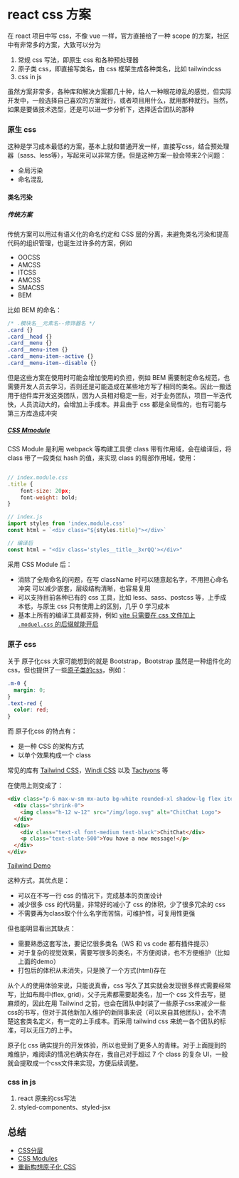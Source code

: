 # react css 方案

在 react 项目中写 css，不像 vue 一样，官方直接给了一种 scope 的方案，社区中有非常多的方案，大致可以分为

1. 常规 css 写法，即原生 css 和各种预处理器
2. 原子类 css，即直接写类名，由 css 框架生成各种类名，比如 tailwindcss
3. css in js

虽然方案非常多，各种库和解决方案都几十种，给人一种眼花缭乱的感觉，但实际开发中，一般选择自己喜欢的方案就行，或者项目用什么，就用那种就行。当然，如果是要做技术选型，还是可以进一步分析下，选择适合团队的那种

### 原生 css

这种是学习成本最低的方案，基本上就和普通开发一样，直接写css，结合预处理器（sass、less等），写起来可以非常方便。但是这种方案一般会带来2个问题：

- 全局污染
- 命名混乱

#### 类名污染

##### 传统方案

传统方案可以用过有语义化的命名约定和 CSS 层的分离，来避免类名污染和提高代码的组织管理，也诞生过许多的方案，例如

- OOCSS
- AMCSS
- ITCSS
- AMCSS
- SMACSS
- BEM

比如 BEM 的命名：

```css
/* .模块名__元素名--修饰器名 */
.card {}
.card__head {}
.card__menu {}
.card__menu-item {}
.card__menu-item--active {}
.card__menu-item--disable {}
```

但是这些方案在使用时可能会增加使用的负担，例如 BEM 需要制定命名规范，也需要开发人员去学习，否则还是可能造成在某些地方写了相同的类名。因此一搬适用于组件库开发这类团队，因为人员相对稳定一些，对于业务团队，项目一半迭代快，人员流动大的，会增加上手成本。并且由于 css 都是全局性的，也有可能与第三方库造成冲突

##### [CSS Mmodule](https://github.com/css-modules/css-modules)

CSS Module 是利用 webpack 等构建工具使 class 带有作用域，会在编译后，将 class 带了一段类似 hash 的值，来实现 class 的局部作用域，使用：

```jsx

// index.module.css
.title {
    font-size: 20px;
    font-weight: bold;
}

// index.js
import styles from 'index.module.css'
const html = `<div class="${styles.title}"></div>`

// 编译后
const html = "<div class='styles__title__3xrQQ'></div>"
```

采用 CSS Module 后：

- 消除了全局命名的问题，在写 className 时可以随意起名字，不用担心命名冲突
  可以减少嵌套，层级结构清晰，也容易复用
- 可以支持目前各种已有的 css 工具，比如 less、sass、postcss 等，上手成本低，与原生 css 只有使用上的区别，几乎 0 学习成本
- 基本上所有的编译工具都支持，例如 [vite 只需要在 css 文件加上 `.moduel.css` 的后缀就能开启](https://vitejs.dev/guide/features.html#css-modules)

### 原子 css

关于 原子化css 大家可能想到的就是 Bootstrap，Bootstrap 虽然是一种组件化的 css，但也提供了一些[原子类的css](https://getbootstrap.com/docs/5.1/utilities/api/#api-explained)，例如：

```css
.m-0 {
  margin: 0;
}
.text-red {
  color: red;
}
```

而 原子化css 的特点有：

- 是一种 CSS 的架构方式
- 以单个效果构成一个 class

常见的库有 [Tailwind CSS](https://tailwindcss.com/)，[Windi CSS](https://cn.windicss.org/) 以及 [Tachyons](https://tachyons.io/) 等

在使用上则变成了：

```html
<div class="p-6 max-w-sm mx-auto bg-white rounded-xl shadow-lg flex items-center space-x-4">
  <div class="shrink-0">
    <img class="h-12 w-12" src="/img/logo.svg" alt="ChitChat Logo">
  </div>
  <div>
    <div class="text-xl font-medium text-black">ChitChat</div>
    <p class="text-slate-500">You have a new message!</p>
  </div>
</div>
```

[Tailwind Demo](https://tailwindcss.com/docs/utility-first)

这种方式，其优点是：

- 可以在不写一行 css 的情况下，完成基本的页面设计
- 减少很多 css 的代码量，非常好的减小了 css 的体积，少了很多冗余的 css
- 不需要再为class取个什么名字而苦恼，可维护性，可复用性更强

但也能明显看出其缺点：

- 需要熟悉这套写法，要记忆很多类名（WS 和 vs code 都有插件提示）
- 对于复杂的视觉效果，需要写很多的类名，不方便阅读，也不方便维护（比如上面的demo）
- 打包后的体积从未消失，只是换了一个方式(html)存在

从个人的使用体验来说，只能说真香，css 写久了其实就会发现很多样式需要经常写，比如布局中(flex, grid)，父子元素都需要起类名，加一个 css 文件去写，挺麻烦的，因此在用 Tailwind 之前，也会在团队中封装了一些原子css来减少一些css的书写，但对于其他新加入维护的新同事来说（可以来自其他团队），会不清楚这套类名定义，有一定的上手成本。而采用 tailwind css 来统一各个团队的标准，可以无压力的上手。

原子化 css 确实提升的开发体验，所以也受到了更多人的青睐。对于上面提到的难维护，难阅读的情况也确实存在，我自己对于超过 7 个 class 的复杂 UI，一般就会提取成一个css文件来实现，方便后续调整。

### css in js

1. react 原来的css写法
2. styled-components、styled-jsx

## 总结

- [CSS分层](https://www.w3cplus.com/css/css-layers.html)
- [CSS Modules](https://glenmaddern.com/articles/css-modules)
- [重新构想原子化 CSS](https://antfu.me/posts/reimagine-atomic-css-zh)
